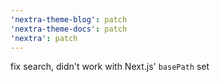 ```yaml
---
'nextra-theme-blog': patch
'nextra-theme-docs': patch
'nextra': patch
---
```


fix search, didn't work with Next.js' `basePath` set
